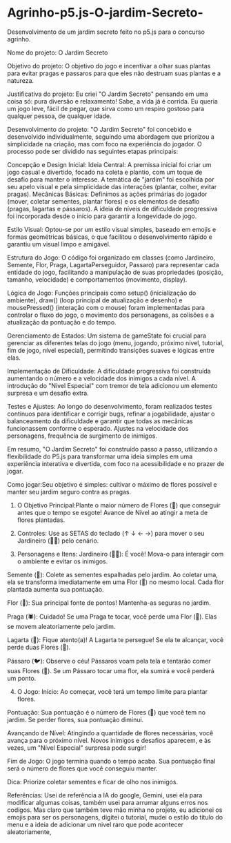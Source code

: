# Agrinho-p5.js-O-jardim-Secreto-
Desenvolvimento de um jardim secreto feito no p5.js para o concurso agrinho.


Nome do projeto: O Jardim Secreto

Objetivo do projeto: O objetivo do jogo e incentivar a olhar suas plantas para evitar pragas e passaros para que eles não destruam suas plantas e a natureza.

Justificativa do projeto: Eu criei "O Jardim Secreto" pensando em uma coisa só: pura diversão e relaxamento!
Sabe, a vida já é corrida. Eu queria um jogo leve, fácil de pegar, que sirva como um respiro gostoso para qualquer pessoa, de qualquer idade.

Desenvolvimento do projeto: "O Jardim Secreto" foi concebido e desenvolvido individualmente, seguindo uma abordagem que priorizou a simplicidade na criação, mas com foco na experiência do jogador. O processo pode ser dividido nas seguintes etapas principais:

Concepção e Design Inicial: Ideia Central: A premissa inicial foi criar um jogo casual e divertido, focado na coleta e plantio, com um toque de desafio para manter o interesse. A temática de "jardim" foi escolhida por seu apelo visual e pela simplicidade das interações (plantar, colher, evitar pragas).
Mecânicas Básicas: Definimos as ações primárias do jogador (mover, coletar sementes, plantar flores) e os elementos de desafio (pragas, lagartas e pássaros). A ideia de níveis de dificuldade progressiva foi incorporada desde o início para garantir a longevidade do jogo.

Estilo Visual: Optou-se por um estilo visual simples, baseado em emojis e formas geométricas básicas, o que facilitou o desenvolvimento rápido e garantiu um visual limpo e amigável.

Estrutura do Jogo: O código foi organizado em classes (como Jardineiro, Semente, Flor, Praga, LagartaPerseguidor, Passaro) para representar cada entidade do jogo, facilitando a manipulação de suas propriedades (posição, tamanho, velocidade) e comportamentos (movimento, display).

Lógica de Jogo: Funções principais como setup() (inicialização do ambiente), draw() (loop principal de atualização e desenho) e mousePressed() (interação com o mouse) foram implementadas para controlar o fluxo do jogo, o movimento dos personagens, as colisões e a atualização da pontuação e do tempo.

Gerenciamento de Estados: Um sistema de gameState foi crucial para gerenciar as diferentes telas do jogo (menu, jogando, próximo nível, tutorial, fim de jogo, nível especial), permitindo transições suaves e lógicas entre elas.

Implementação de Dificuldade: A dificuldade progressiva foi construída aumentando o número e a velocidade dos inimigos a cada nível. A introdução do "Nível Especial" com tremor de tela adicionou um elemento surpresa e um desafio extra.

Testes e Ajustes: Ao longo do desenvolvimento, foram realizados testes contínuos para identificar e corrigir bugs, refinar a jogabilidade, ajustar o balanceamento da dificuldade e garantir que todas as mecânicas funcionassem conforme o esperado.
Ajustes na velocidade dos personagens, frequência de surgimento de inimigos.

Em resumo, "O Jardim Secreto" foi construído passo a passo, utilizando a flexibilidade do P5.js para transformar uma ideia simples em uma experiência interativa e divertida, com foco na acessibilidade e no prazer de jogar.


Como jogar:Seu objetivo é simples: cultivar o máximo de flores possível e manter seu jardim seguro contra as pragas.

1. O Objetivo Principal:Plante o maior número de Flores (🌻) que conseguir antes que o tempo se esgote!
Avance de Nível ao atingir a meta de flores plantadas.

2. Controles: Use as SETAS do teclado (↑ ↓ ← →) para mover o seu Jardineiro (👨‍🌾) pelo cenário.

3. Personagens e Itens:
Jardineiro (👨‍🌾): É você! Mova-o para interagir com o ambiente e evitar os inimigos.

Semente (🌱): Colete as sementes espalhadas pelo jardim. Ao coletar uma, ela se transforma imediatamente em uma Flor (🌻) no mesmo local. Cada flor plantada aumenta sua pontuação.

Flor (🌻): Sua principal fonte de pontos! Mantenha-as seguras no jardim.

Praga (🕷️): Cuidado! Se uma Praga te tocar, você perde uma Flor (🌻). Elas se movem aleatoriamente pelo jardim.

Lagarta (🐛): Fique atento(a)! A Lagarta te persegue! Se ela te alcançar, você perde duas Flores (🌻).

Pássaro (🐦): Observe o céu! Pássaros voam pela tela e tentarão comer suas Flores (🌻). Se um Pássaro tocar uma flor, ela sumirá e você perderá um ponto.

4. O Jogo: Início: Ao começar, você terá um tempo limite para plantar flores.

Pontuação: Sua pontuação é o número de Flores (🌻) que você tem no jardim. Se perder flores, sua pontuação diminui.

Avançando de Nível: Atingindo a quantidade de flores necessárias, você avança para o próximo nível. Novos inimigos e desafios aparecem, e às vezes, um "Nível Especial" surpresa pode surgir!

Fim de Jogo: O jogo termina quando o tempo acaba. Sua pontuação final será o número de flores que você conseguiu manter.

Dica: Priorize coletar sementes e ficar de olho nos inimigos.

Referências: Usei de referência a IA do google, Gemini, usei ela para modificar algumas coisas, também usei para arrumar alguns erros nos codigos.
 Mas claro que também teve mão minha no projeto, eu adicionei os emojis para ser os personagens, digitei o tutorial, mudei o estilo do titulo do menu e a ideia de adicionar um nivel raro que pode acontecer aleatoriamente,

